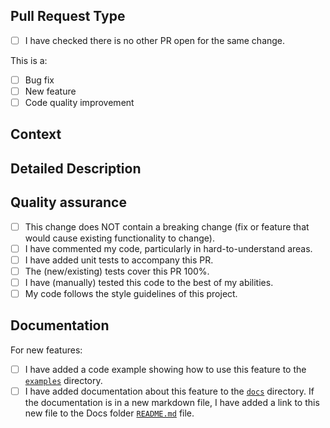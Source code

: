 <!--
Thank you for creating this pull request!

Provide a general summary of your changes in the Title above.
And please provide enough information in the description below, so that others can review your pull request (PR).
-->

## Pull Request Type

- [ ] I have checked there is no other PR open for the same change.

This is a:
- [ ] Bug fix
- [ ] New feature
- [ ] Code quality improvement

## Context
<!--
What do you want to achieve with this PR? Why did you write this code? What problem does this PR solve?
What should be mentioned about this PR in the changelog?
-->


## Detailed Description





## Quality assurance

- [ ] This change does NOT contain a breaking change (fix or feature that would cause existing functionality to change).
- [ ] I have commented my code, particularly in hard-to-understand areas.
- [ ] I have added unit tests to accompany this PR.
- [ ] The (new/existing) tests cover this PR 100%.
- [ ] I have (manually) tested this code to the best of my abilities.
- [ ] My code follows the style guidelines of this project.

## Documentation

For new features:
- [ ] I have added a code example showing how to use this feature to the [`examples`](https://github.com/WordPress/Requests/tree/develop/examples) directory.
- [ ] I have added documentation about this feature to the [`docs`](https://github.com/WordPress/Requests/tree/develop/docs) directory.
    If the documentation is in a new markdown file, I have added a link to this new file to the Docs folder [`README.md`](https://github.com/WordPress/Requests/tree/develop/docs/README.md) file.

<!--
============================================================================================
Please make sure your pull request passes all continuous integration checks!
I.e. code style complies with the project standard, the unit tests pass, code coverage has not gone down.

PRs which are failing their CI checks will likely be ignored by the maintainers.

PRs using atomic, descriptive commits are hugely appreciated as it will make reviewing your changes easier for the maintainers.
============================================================================================
-->
